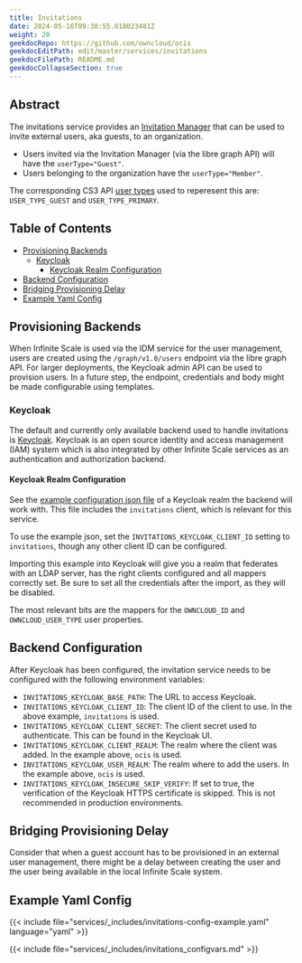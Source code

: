 ```yaml
---
title: Invitations
date: 2024-05-16T09:38:55.018023481Z
weight: 20
geekdocRepo: https://github.com/owncloud/ocis
geekdocEditPath: edit/master/services/invitations
geekdocFilePath: README.md
geekdocCollapseSection: true
---
```


<!-- Do not edit this file, it is autogenerated. Edit the service README.md instead -->

## Abstract


The invitations service provides an [Invitation Manager](https://learn.microsoft.com/en-us/graph/api/invitation-post?view=graph-rest-1.0&tabs=http) that can be used to invite external users, aka guests, to an organization.

*   Users invited via the Invitation Manager (via the libre graph API) will have the `userType="Guest"`.
*   Users belonging to the organization have the `userType="Member"`.

The corresponding CS3 API [user types](https://cs3org.github.io/cs3apis/#cs3.identity.user.v1beta1.UserType) used to reperesent this are: `USER_TYPE_GUEST` and `USER_TYPE_PRIMARY`.


## Table of Contents

* [Provisioning Backends](#provisioning-backends)
  * [Keycloak](#keycloak)
    * [Keycloak Realm Configuration](#keycloak-realm-configuration)
* [Backend Configuration](#backend-configuration)
* [Bridging Provisioning Delay](#bridging-provisioning-delay)
* [Example Yaml Config](#example-yaml-config)

## Provisioning Backends

When Infinite Scale is used via the IDM service for the user management, users are created using the `/graph/v1.0/users` endpoint via the libre graph API. For larger deployments, the Keycloak admin API can be used to provision users. In a future step, the endpoint, credentials and body might be made configurable using templates.

### Keycloak

The default and currently only available backend used to handle invitations is [Keycloak](https://www.keycloak.org/). Keycloak is an open source identity and access management (IAM) system which is also integrated by other Infinite Scale services as an authentication and authorization backend.

#### Keycloak Realm Configuration

<!--- Note that the link below must be an absolute URL and not a relative file path --->

See the [example configuration json file](https://github.com/owncloud/ocis/blob/master/services/invitations/md-sources/example-realm.json) of a Keycloak realm the backend will work with. This file includes the `invitations` client, which is relevant for this service.

To use the example json, set the `INVITATIONS_KEYCLOAK_CLIENT_ID` setting to `invitations`, though any other client ID can be configured. 

Importing this example into Keycloak will give you a realm that federates with an LDAP server, has the right
clients configured and all mappers correctly set. Be sure to set all the credentials after the import,
as they will be disabled.

The most relevant bits are the mappers for the `OWNCLOUD_ID` and `OWNCLOUD_USER_TYPE` user properties.

## Backend Configuration

After Keycloak has been configured, the invitation service needs to be configured with the following environment variables:

* `INVITATIONS_KEYCLOAK_BASE_PATH`: The URL to access Keycloak.
* `INVITATIONS_KEYCLOAK_CLIENT_ID`: The client ID of the client to use. In the above example, `invitations` is used.
* `INVITATIONS_KEYCLOAK_CLIENT_SECRET`: The client secret used to authenticate. This can be found in the Keycloak UI.
* `INVITATIONS_KEYCLOAK_CLIENT_REALM`: The realm where the client was added. In the example above, `ocis` is used.
* `INVITATIONS_KEYCLOAK_USER_REALM`: The realm where to add the users. In the example above, `ocis` is used.
* `INVITATIONS_KEYCLOAK_INSECURE_SKIP_VERIFY`: If set to true, the verification of the Keycloak HTTPS certificate is skipped. This is not recommended in production environments.

## Bridging Provisioning Delay

Consider that when a guest account has to be provisioned in an external user management, there might be a delay between creating the user and the user being available in the local Infinite Scale system.
## Example Yaml Config
{{< include file="services/_includes/invitations-config-example.yaml"  language="yaml" >}}

{{< include file="services/_includes/invitations_configvars.md" >}}

